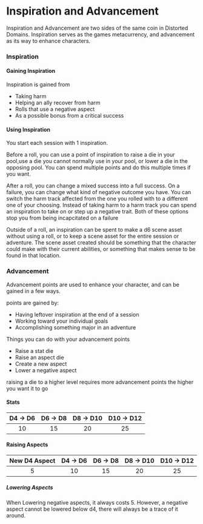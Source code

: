 # Inspiration and Advancement

Inspiration and Advancement are two sides of the same coin in Distorted Domains. Inspiration serves as the games metacurrency, and advancement as its way to enhance characters. 

### Inspiration

#### Gaining Inspiration

Inspiration is gained from
- Taking harm
- Helping an ally recover from harm
- Rolls that use a negative aspect
- As a possible bonus from a critical success

#### Using Inspiration

You start each session with 1 inspiration. 

Before a roll, you can use a point of inspiration to raise a die in your pool,use a die you cannot normally use in your pool, or lower a die in the opposing pool. You can spend multiple points and do this multiple times if you want.

After a roll, you can change a mixed success into a full success. On a failure, you can change what kind of negative outcome you have. You can switch the harm track affected from the one you rolled with to a different one of your choosing. Instead of taking harm to a harm track you can spend an inspiration to take on or step up a negative trait. Both of these options stop you from being incapcitated on a failure

Outside of a roll, an inspiration can be spent to make a d6 scene asset without using a roll, or to keep a scene asset for the entire session or adventure. The scene asset created should be something that the character could make with their current abilities, or something that makes sense to be found in that location.

### Advancement

Advancement points are used to enhance your character, and can be gained in a few ways.

points are gained by:
- Having leftover inspiration at the end of a session
- Working toward your individual goals
- Accomplishing something major in an adventure

Things you can do with your advancement points
- Raise a stat die
- Raise an aspect die
- Create a new aspect
- Lower a negative aspect

raising a die to a higher level requires more advancement points the higher you want it to go

#### Stats

 D4 -> D6 | D6 -> D8 | D8 -> D10 | D10 -> D12
 :------: | :------: | :-------: | :--------:
 10       | 15       | 20        | 25

#### Raising Aspects

New D4 Aspect | D4 -> D6 | D6 -> D8 | D8 -> D10 | D10 -> D12
:-----------: | :------: | :------: | :-------: | :--------:
5             | 10       | 15       | 20        | 25

##### Lowering Aspects

When Lowering negative aspects, it always costs 5. However, a negative aspect cannot be lowered below d4, there will always be a trace of it around.
